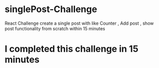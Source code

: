 # singlePost-Challenge
React Challenge 
create a single post with like Counter , Add post , show post functionality from scratch within 15 minutes

<h1>I completed this challenge in 15 minutes</h1>
